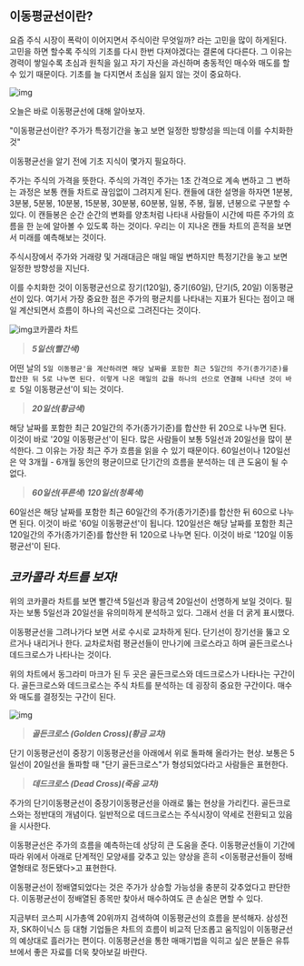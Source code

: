 ## 이동평균선이란? 


요즘 주식 시장이 폭락이 이어지면서 주식이란 무엇일까? 라는 고민을 많이 하게된다. 고민을 하면 할수록 주식의 기초를 다시 한번 다져야겠다는 결론에 다다른다. 그 이유는 경력이 쌓일수록 초심과 원칙을 잃고 자기 자신을 과신하며 충동적인 매수와 매도를 할 수 있기 때문이다. 기초를 늘 다지면서 초심을 잃지 않는 것이 중요하다. 

 

![img](https://blog.kakaocdn.net/dn/bCTars/btqJxaEErS8/7F6hmVacLw4JjQKxNkf8dk/img.jpg)

 

 

오늘은 바로 이동평균선에 대해 알아보자.

 

 

"이동평균선이란? 주가가 특정기간을 놓고 보면 일정한 방향성을 띄는데 이를 수치화한 것"

 

이동평균선을 알기 전에 기초 지식이 몇가지 필요하다.


주가는 주식의 가격을 뜻한다. 주식의 가격인 주가는 1초 간격으로 계속 변하고 그 변하는 과정은 보통 캔들 차트로 끊임없이 그려지게 된다. 캔들에 대한 설명을 하자면 1분봉, 3분봉, 5분봉, 10분봉, 15분봉, 30분봉, 60분봉, 일봉, 주봉, 월봉, 년봉으로 구분할 수 있다. 이 캔들봉은 순간 순간의 변화를 양초처럼 나타내 사람들이 시간에 따른 주가의 흐름을 한 눈에 알아볼 수 있도록 하는 것이다. 우리는 이 지나온 캔들 차트의 흔적을 보면서 미래를 예측해보는 것이다. 


주식시장에서 주가와 거래량 및 거래대금은 매일 매일 변하지만 특정기간을 놓고 보면 일정한 방향성을 지닌다.

이를 수치화한 것이 이동평균선으로 장기(120일), 중기(60일), 단기(5, 20일) 이동평균선이 있다. 여기서 가장 중요한 점은 주가의 평균치를 나타내는 지표가 된다는 점이고 매일 계산되면서 흐름이 하나의 곡선으로 그려진다는 것이다.

 

 

![img](https://blog.kakaocdn.net/dn/EGvr5/btqJvTb5Ceb/Jat7bAqXJnrfgtBq44aEWk/img.jpg)코카콜라 차트

 

> ***5일선(빨간색)***

 어떤 날의 `5일 이동평균'을 계산하려면 해당 날짜를 포함한 최근 5일간의 주가(종가기준)를 합산한 뒤 5로 나누면 된다. 이렇게 나온 매일의 값을 하나의 선으로 연결해 나타낸 것이 바로 `5일 이동평균선'이 되는 것이다.

 

> ***20일선(황금색)***

해당 날짜를 포함한 최근 20일간의 주가(종가기준)를 합산한 뒤 20으로 나누면 된다. 이것이 바로 '20일 이동평균선'이 된다. 많은 사람들이 보통 5일선과 20일선을 많이 분석한다. 그 이유는 가장 최근 주가 흐름을 읽을 수 있기 때문이다. 60일선이나 120일선은 약 3개월 - 6개월 동안의 평균이므로 단기간의 흐름을 분석하는 데 큰 도움이 될 수 없다. 

 

> ***60일선(푸른색)*** ***120일선(청록색)***

60일선은 해당 날짜를 포함한 최근 60일간의 주가(종가기준)를 합산한 뒤 60으로 나누면 된다. 이것이 바로 '60일 이동평균선'이 됩니다. 120일선은 해당 날짜를 포함한 최근 120일간의 주가(종가기준)를 합산한 뒤 120으로 나누면 된다. 이것이 바로 '120일 이동평균선'이 된다. 

##  ***코카콜라 차트를 보자!***


위의 코카콜라 차트를 보면 빨간색 5일선과 황금색 20일선이 선명하게 보일 것이다. 필자는 보통 5일선과 20일선을 유의미하게 분석하고 있다. 그래서 선을 더 굵게 표시했다.


이동평균선을 그려나가다 보면 서로 수시로 교차하게 된다. 단기선이 장기선을 뚫고 오르거나 내리거나 한다. 교차로처럼 평균선들이 만나기에 크로스라고 하며 골든크로스나 데드크로스가 나타나는 것이다.

 

위의 차트에서 동그라미 마크가 된 두 곳은 골든크로스와 데드크로스가 나타나는 구간이다. 골든크로스와 데드크로스는 주식 차트를 분석하는 데 굉장히 중요한 구간이다. 매수와 매도를 결정짓는 구간이 된다. 

 

 

 

![img](https://blog.kakaocdn.net/dn/bbLpJR/btqJrxHRw6P/xjdTrh3SxS7kfjyIHZTV20/img.jpg)

 

 

> ***골든크로스 (Golden Cross)(황금 교차)***

단기 이동평균선이 중장기 이동평균선을 아래에서 위로 돌파해 올라가는 현상. 보통은 5일선이 20일선을 돌파할 때 "단기 골든크로스"가 형성되었다라고 사람들은 표현한다. 

 

> ***데드크로스 (Dead Cross)(죽음 교차)***

주가의 단기이동평균선이 중장기이동평균선을 아래로 뚫는 현상을 가리킨다. 골든크로스와는 정반대의 개념이다. 일반적으로 데드크로스는 주식시장이 약세로 전환되고 있음을 시사한다. 

 

이동평균선은 주가의 흐름을 예측하는데 상당히 큰 도움을 준다. 이동평균선들이 기간에 따라 위에서 아래로 단계적인 모양새를 갖추고 있는 양상을 흔히 <이동평균선들이 정배열형태로 정돈됐다>고 표현한다.


이동평균선이 정배열되었다는 것은 주가가 상승할 가능성을 충분히 갖추었다고 판단한다. 이동평균선이 정배열된 종목만 찾아서 매수하여도 큰 손실은 면할 수 있다.

지금부터 코스피 시가총액 20위까지 검색하여 이동평균선의 흐름을 분석해자. 삼성전자, SK하이닉스 등 대형 기업들은 차트의 흐름이 비교적 단조롭고 움직임이 이동평균선의 예상대로 흘러가는 편이다. 이동평균선을 통한 매매기법을 익히고 싶은 분들은 유튜브에서 좋은 자료를 더욱 찾아보길 바란다.